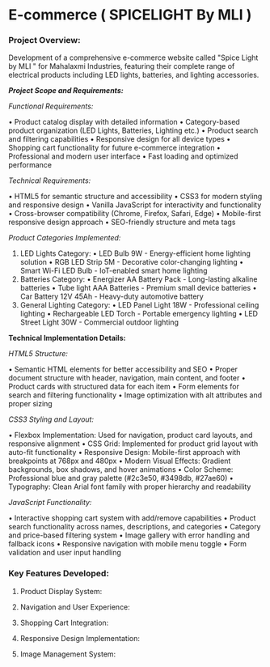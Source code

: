 # E-commerce ( SPICELIGHT By MLI )
### Project Overview:
Development of a comprehensive e-commerce website called "Spice Light by MLI " for Mahalaxmi Industries,
featuring their complete range of electrical products including LED lights, batteries, and lighting accessories.

**_Project Scope and Requirements:_**

_Functional Requirements:_

• Product catalog display with detailed information
• Category-based product organization (LED Lights, Batteries, Lighting etc.)
• Product search and filtering capabilities
• Responsive design for all device types
• Shopping cart functionality for future e-commerce integration
• Professional and modern user interface
• Fast loading and optimized performance

_Technical Requirements:_

• HTML5 for semantic structure and accessibility
• CSS3 for modern styling and responsive design
• Vanilla JavaScript for interactivity and functionality
• Cross-browser compatibility (Chrome, Firefox, Safari, Edge)
• Mobile-first responsive design approach
• SEO-friendly structure and meta tags

_Product Categories Implemented:_

1. LED Lights Category:
• LED Bulb 9W - Energy-efficient home lighting solution
• RGB LED Strip 5M - Decorative color-changing lighting
• Smart Wi-Fi LED Bulb - IoT-enabled smart home lighting
2. Batteries Category:
• Energizer AA Battery Pack - Long-lasting alkaline batteries
• Tube light AAA Batteries - Premium small device batteries
• Car Battery 12V 45Ah - Heavy-duty automotive battery
3. General Lighting Category:
• LED Panel Light 18W - Professional ceiling lighting
• Rechargeable LED Torch - Portable emergency lighting
• LED Street Light 30W - Commercial outdoor lighting

**Technical Implementation Details:**

_HTML5 Structure:_

• Semantic HTML elements for better accessibility and SEO
• Proper document structure with header, navigation, main content, and footer
• Product cards with structured data for each item
• Form elements for search and filtering functionality
• Image optimization with alt attributes and proper sizing

_CSS3 Styling and Layout:_

• Flexbox Implementation: Used for navigation, product card layouts, and responsive alignment
• CSS Grid: Implemented for product grid layout with auto-fit functionality
• Responsive Design: Mobile-first approach with breakpoints at 768px and 480px
• Modern Visual Effects: Gradient backgrounds, box shadows, and hover animations
• Color Scheme: Professional blue and gray palette (#2c3e50, #3498db, #27ae60)
• Typography: Clean Arial font family with proper hierarchy and readability

_JavaScript Functionality:_

• Interactive shopping cart system with add/remove capabilities
• Product search functionality across names, descriptions, and categories
• Category and price-based filtering system
• Image gallery with error handling and fallback icons
• Responsive navigation with mobile menu toggle
• Form validation and user input handling

### Key Features Developed:

1. Product Display System:

2. Navigation and User Experience:

3. Shopping Cart Integration:

4. Responsive Design Implementation:

5. Image Management System:
